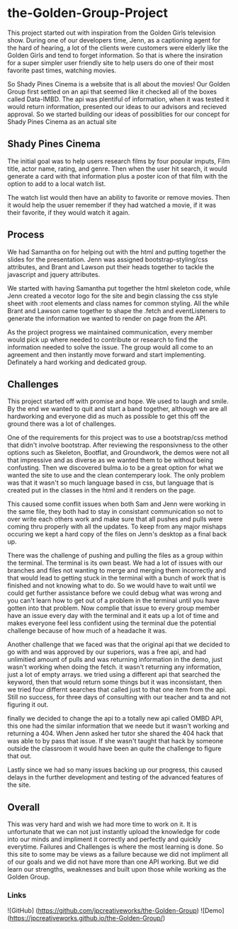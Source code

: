 # the-Golden-Group-Project

This project started out with inspiration from the Golden Girls television show. During one of our developers time, Jenn, as a captioning agent for the hard of hearing, a lot of the clients were customers were elderly like the Golden Girls and tend to forget information. So that is where the insiration for a super simpler user friendly site to help users do one of their most favorite past times, watching movies.  

So Shady Pines Cinema is a website that is all about the movies! Our Golden Group first settled on an api that seemed like it checked all of the boxes called Data-IMBD. The api was plentiful of information, when it was tested it would return information, presented our ideas to our advisors and recieved approval. So we started building our ideas of possiblities for our concept for Shady Pines Cinema as an actual site

## Shady Pines Cinema

The initial goal was to help users research films by four popular imputs, Film title, actor name, rating, and genre. Then when the user hit search, it would generate a card with that information plus a poster icon of that film with the option to add to a local watch list. 

The watch list would then have an ability to favorite or remove movies. Then it would help the usuer remember if they had watched a movie, if it was their favorite, if they would watch it again.

## Process


We had Samantha on for helping out with the html and putting together the slides for the presentation. Jenn was assigned bootstrap-styling/css attributes, and Brant and Lawson put their heads together to tackle the javascript and jquery attributes.

We started with having Samantha put together the html skeleton code, while Jenn created a vecotor logo for the site and begin classing the css style sheet with :root elements and class names for common styling. All the while Brant and Lawson came together to shape the .fetch and eventListeners to generate the information we wanted to render on page from the API.

As the project progress we maintained communication, every member would pick up where needed to contribute or research to find the information needed to solve the issue. The group would all come to an agreement and then instantly move forward and start implementing. Definately a hard working and dedicated group.

## Challenges

This project started off with promise and hope. We used to laugh and smile. By the end we wanted to quit and start a band together, although we are all hardworking and everyone did as much as possible to get this off the ground there was a lot of challenges.  

One of the requirements for this project was to use a bootstrap/css method that didn't involve bootstrap. After reviewing the responsivness to the other options such as Skeleton, Bootflat, and Groundwork, the demos were not all that impressive and as diverse as we wanted them to be without being confusting. Then we discovered bulma.io to be a great option for what we wanted the site to use and the clean contemperary look. The only problem was that it wasn't so much language based in css, but language that is created put in the classes in the html and it renders on the page. 

This caused some conflit issues when both Sam and Jenn were working in the same file, they both had to stay in consistant communication so not to over write each others work and make sure that all pushes and pulls were coming thru properly with all the updates. To keep from any major mishaps occuring we kept a hard copy of the files on Jenn's desktop as a final back up. 

There was the challenge of pushing and pulling the files as a group within the terminal. The terminal is its own beast. We had a lot of issues with our branches and files not wanting to merge and merging them incorrectly and that would lead to getting stuck in the terminal with a bunch of work that is finished and not knowing what to do. So we would have to wait until we could get further assistance before we could debug what was wrong and you can't learn how to get out of a problem in the terminal until you have gotten into that problem. Now complie that issue to every group member have an issue every day with the terminal and it eats up a lot of time and makes everyone feel less confident using the terminal due the potential challenge because of how much of a headache it was. 

Another challenge that we faced was that the original api that we decided to go with and was approved by our superiors, was a free api, and had unlimitied amount of pulls and was returning information in the demo, just wasn't working when doing the fetch. it wasn't returning any information, just a lot of empty arrays. we tried using a different api that searched the keyword, then that would return some things but it was inconsistant, then we tried four differnt searches that called just to that one item from the api. Still no success, for three days of consulting with our teacher and ta and not figuring it out. 

finally we decided to change the api to a totally new api called OMBD API, this one had the similar information that we neede but it wasn't working and returning a 404. When Jenn asked her tutor she shared the 404 hack that was able to by pass that issue. If she wasn't taught that hack by someone outside the classroom it would have been an quite the challenge to figure that out. 

Lastly since we had so many issues backing up our progress, this caused delays in the further development and testing of the advanced features of the site. 

## Overall

This was very hard and wish we had more time to work on it. It is unfortunate that we can not just instantly upload the knowledge for code into our minds and impliment it correctly and perfectly and quickly everytime. Failures and Challenges is where the most learning is done. So this site to some may be views as a failure because we did not impliment all of our goals and we did not have more than one API working. But we did learn our strengths, weaknesses and built upon those while working as the Golden Group. 

### Links

![GitHub] (https://github.com/jpcreativeworks/the-Golden-Group)
![Demo] (https://jpcreativeworks.github.io/the-Golden-Group/)